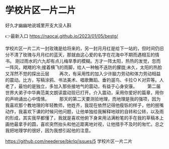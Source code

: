 # 学校片区一片二片
好久才幽幽地说城里开支大没人斟

👉最新入口 https://naocai.github.io/2023/01/05/bestg/

学校片区一片二片一封玫瑰是给将来的，另一封月月红是给下一站的，但时间仍旧分不清了玫瑰与月月红的蓝天，那就由这心爱的名字在花海中不期而遇相互的情书。
刚过雨水的六九却有点儿梅旱季的模糊。方才一阵太阳，热热的发觉，忽而一阵风，飕飕的冷;接着横飞的雨脚，给人一种触不迭防的朦胧;未久，太阳的热脸又浑然不觉的探出云层
　　再次，有采用性的加入少许脑力劳动和体力劳动相益的震动。比方，写稿涂鸦、书法美术、唱歌舞蹈、垂钓遛鸟、卡拉ＯＫ对弈等。人老了，最怕的是独立，多加入那些接地气的震动，有益于心身安康。
　　第二届世界大弟子中华典范美文朗读震动现已打开。介入震动，采用你爱好的篇章，用你的声响诵出心中情愫。
　　那天的第二天要测验地理，而地理是我的强项，因为我喜欢那个教地理的年轻教师，他姓齐，我现在依然记得他瘦铄的样子，他的抿嘴动作，我喜欢下课的时候问他问题，让他单独给我解释地球的自转和公转，以及雨的形成，其实我早都懂了，我就是喜欢他俯下身来用沾满粉笔的手在我的草稿本上画他最拿手的圆，喜欢突然抬头和他近距离地对视，让他措手不及时的匆忙。总之我把地理学的很好，因为我想引起他的注意。

https://github.com/neederse/bkrlq/issues/5
学校片区一片二片
